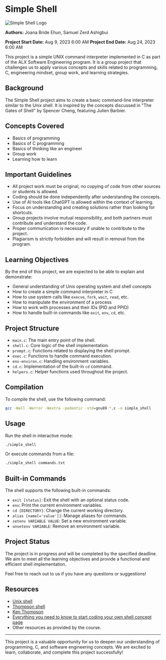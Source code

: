 # Simple Shell

![Simple Shell Logo](https://encrypted-tbn0.gstatic.com/images?q=tbn:ANd9GcS7py0JpjWHwipKYyQSmMWHsuJ9jiyuf1YqLQ&usqp=CAU)

**Authors:** Joana Bride Ehun, Samuel Zerd Ashigbui

**Project Start Date:** Aug 9, 2023 6:00 AM
**Project End Date:** Aug 24, 2023 6:00 AM

This project is a simple UNIX command interpreter implemented in C as part of the ALX Software Engineering program. It is a group project that challenges us to apply various concepts and skills related to programming, C, engineering mindset, group work, and learning strategies.

## Background

The Simple Shell project aims to create a basic command-line interpreter similar to the Unix shell. It is inspired by the concepts discussed in "The Gates of Shell" by Spencer Cheng, featuring Julien Barbier.

## Concepts Covered

- Basics of programming
- Basics of C programming
- Basics of thinking like an engineer
- Group work
- Learning how to learn

## Important Guidelines

- All project work must be original, no copying of code from other sources or students is allowed.
- Coding should be done independently after understanding the concepts.
- Use of AI tools like ChatGPT is allowed within the context of learning.
- Focus on understanding and creating solutions rather than looking for shortcuts.
- Group projects involve mutual responsibility, and both partners must contribute and understand the code.
- Proper communication is necessary if unable to contribute to the project.
- Plagiarism is strictly forbidden and will result in removal from the program.

## Learning Objectives

By the end of this project, we are expected to be able to explain and demonstrate:

- General understanding of Unix operating system and shell concepts
- How to create a simple command interpreter in C
- How to use system calls like `execve`, `fork`, `wait`, `read`, etc.
- How to manipulate the environment of a process
- How to work with processes and their IDs (PID and PPID)
- How to handle built-in commands like `exit`, `env`, `cd`, etc.

## Project Structure

- `main.c`: The main entry point of the shell.
- `shell.c`: Core logic of the shell implementation.
- `prompt.c`: Functions related to displaying the shell prompt.
- `exec.c`: Functions to handle command execution.
- `env-environ.c`: Handling environment variables.
- `cd.c`: Implementation of the built-in `cd` command.
- `helpers.c`: Helper functions used throughout the project.

## Compilation

To compile the shell, use the following command:

```bash
gcc -Wall -Werror -Wextra -pedantic -std=gnu89 *.c -o simple_shell
```

## Usage

Run the shell in interactive mode:

```bash
./simple_shell
```

Or execute commands from a file:

```bash
./simple_shell commands.txt
```

## Built-in Commands

The shell supports the following built-in commands:

- `exit [status]`: Exit the shell with an optional status code.
- `env`: Print the current environment variables.
- `cd [DIRECTORY]`: Change the current working directory.
- `alias [name[='value']]`: Manage aliases for commands.
- `setenv VARIABLE VALUE`: Set a new environment variable.
- `unsetenv VARIABLE`: Remove an environment variable.

## Project Status

The project is in progress and will be completed by the specified deadline. We aim to meet all the learning objectives and provide a functional and efficient shell implementation.

Feel free to reach out to us if you have any questions or suggestions!

## Resources

- [Unix shell](https://en.wikipedia.org/wiki/Unix_shell)
- [Thompson shell](https://en.wikipedia.org/wiki/Thompson_shell)
- [Ken Thompson](https://en.wikipedia.org/wiki/Ken_Thompson)
- [Everything you need to know to start coding your own shell concept page](https://intranet.alxswe.com/concepts/64)
- Other resources as provided by the course.

---

This project is a valuable opportunity for us to deepen our understanding of programming, C, and software engineering concepts. We are excited to learn, collaborate, and complete this project successfully!
